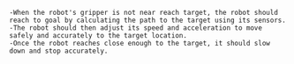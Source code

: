 
    -When the robot's gripper is not near reach target, the robot should reach to goal by calculating the path to the target using its sensors.
    -The robot should then adjust its speed and acceleration to move safely and accurately to the target location.
    -Once the robot reaches close enough to the target, it should slow down and stop accurately.